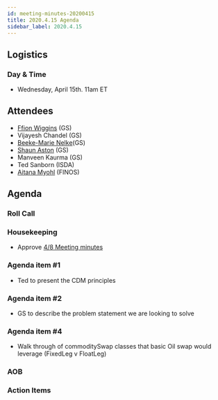 ```yaml
---
id: meeting-minutes-20200415
title: 2020.4.15 Agenda
sidebar_label: 2020.4.15
---
```


## Logistics 
### Day & Time
* Wednesday, April 15th. 11am ET

## Attendees

* [Ffion Wiggins](https://github.com/ffionwiggins) (GS)
* Vijayesh Chandel (GS)
* [Beeke-Marie Nelke](https://github.com/beekemarie)(GS)
* [Shaun Aston](https://github.com/astonGS) (GS)
* Manveen Kaurma (GS)
* Ted Sanborn (ISDA)
* [Aitana Myohl](https://github.com/aitana16) (FINOS)

## Agenda

### Roll Call

### Housekeeping
* Approve [4/8 Meeting minutes](https://github.com/finos/alloy/blob/master/meeting-minutes/commodities-ref-data-wg/2020.4.8-commod-wg-meeting.md)

### Agenda item #1
* Ted to present the CDM principles

### Agenda item #2
* GS to describe the problem statement we are looking to solve

### Agenda item #4
* Walk through of commoditySwap classes that basic Oil swap would leverage (FixedLeg v FloatLeg)

### AOB

### Action Items
